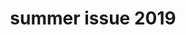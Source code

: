 ---
title: summer issue 2019
meta: summer 2019
link: /issues/summer_2019.pdf
img: /images/2019-summer/01.jpg
alt: summer 2019 issue
color: "#bed1e0"
issue: true
archive: true
---